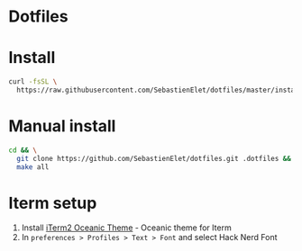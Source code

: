 Dotfiles
===

# Install
````bash
curl -fsSL \
  https://raw.githubusercontent.com/SebastienElet/dotfiles/master/install.sh | sh
````

# Manual install
````bash
cd && \
  git clone https://github.com/SebastienElet/dotfiles.git .dotfiles &&
  make all
````

# Iterm setup

1. Install [iTerm2 Oceanic Theme](https://github.com/mhartington/oceanic-next-iterm) - Oceanic theme for Iterm
2. In `preferences > Profiles > Text > Font` and select Hack Nerd Font
